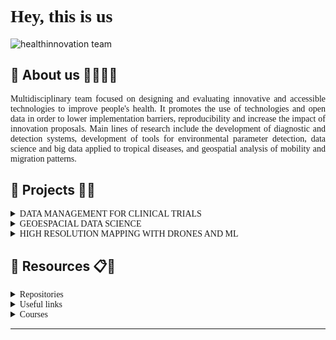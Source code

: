 <h1 style="font-family:Ubuntu"><b>Hey, this is us 👋</b></h1> 

![healthinnovation team](https://static.wixstatic.com/media/6bf5a0_6808014a7f7241d6a6cfbce6204c5a83~mv2.jpg/v1/fill/w_641,h_401,al_c,q_80,usm_0.66_1.00_0.01/6bf5a0_6808014a7f7241d6a6cfbce6204c5a83~mv2.webp)

## __🔵 About us 🧙‍♀️🧙‍♂️__

<p style="font-family:Ubuntu;text-align: justify;" >
Multidisciplinary team focused on designing and evaluating innovative and accessible technologies to improve people's health. It promotes the use of technologies and open data in order to lower implementation barriers, reproducibility and increase the impact of innovation proposals. Main lines of research include the development of diagnostic and detection systems, development of tools for environmental parameter detection, data science and big data applied to tropical diseases, and geospatial analysis of mobility and migration patterns.
</p>

## __🔵 Projects 💼📖__

<details  style="font-family:Ubuntu;"> 
	<summary>DATA MANAGEMENT FOR CLINICAL TRIALS</summary>
	<br>
	<ul>
	 <li>https://www.innovalab.info/dm</li>
	</ul>
</details>

<details style="font-family:Ubuntu;"> 
	<summary>GEOESPACIAL DATA SCIENCE</summary>
	<br>
	<ul>
	 <li>https://www.innovalab.info/spat</li>
	</ul>
</details>


<details  style="font-family:Ubuntu;"> 
	<summary>HIGH RESOLUTION MAPPING WITH DRONES AND ML</summary>
	<br>
	<ul>
	 <li>https://www.innovalab.info/drones</li>
	</ul>
</details>

## __🔵 Resources 📋📌__

<details  style="font-family:Ubuntu;"> 
	<summary>Repositories</summary>
	<br>
	<ul>
	 <li>https://github.com/healthinnovation</li>
    <li>http://www.health-viz.com/</li>
	</ul>
</details>

<details  style="font-family:Ubuntu;"> 
	<summary>Useful links</summary>
	<br>
	<ul>
	 <li><a href="https://investigacion.cayetano.edu.pe/catalogo/biotecnologia/innov-lab">Health Innovation Lab</a></li>
    <li><a href="https://repositorio.upch.edu.pe/handle/20.500.12866/3660/browse?type=author&value=Carrasco-Escobar%2C+Gabriel">Institutional Repository</a></li>
    <li><a href="https://scholar.google.com/citations?user=qc8E3_EAAAAJ&hl=en&authuser=2">Scientific production</a></li>
    <li><a href="https://bookdown.org/gabc91/LIS_manual/">Laboratory Manual</a></li>
    <li><a href="https://healthinnovation.github.io/innovar/">R package</a></li>
    <li><a href="https://imtavh.cayetano.edu.pe/videos/innovacion-en-salud">Brown bag seminar</a></li>
	</ul>
</details>

<details  style="font-family:Ubuntu;"> 
	<summary>Courses</summary>
   <table  style="font-family:Ubuntu;">
  <tr align="center">
   <th style="background-color:#110080;color:white"><center>Visualización y Análisis de datos geo-espaciales con R - Curso Brotes</center></th>
   <th style="background-color: #110080;color:white"><center>Reproducibility tools - UCSD</center></th>
   <th style="background-color:#110080;color:white"><center>Análisis Descriptivo con R</center></th>
   <th style="background-color: #110080;color:white"><center>Análisis de variables categóricas con R</center></th>
   <th style="background-color: #110080;color:white"><center>Análisis Exploratorio de Datos Espaciales con Kepler.gl</center></th>
   <th style="background-color: #110080;color:white"><center>Series de Tiempo Interrumpidas en Clima y Salud - FLACSO</th>
  </tr>

  <tr>
   <th style="background:black"><center><a href="https://www.reconlearn.org/post/spatial-analysis-1-spanish.html" style="color:white;">Click aquí</a></center></th>
   <th style="background:black"><center><a href="https://ucsd-reprod.netlify.app/#1" style="color:white;">Click aquí</a></center></th>
   <th style="background:black"><center><a href="https://locatepress.com/book/lcb" style="color:white;">Click aquí</a></center></th>
   <th style="background:black"><center><a href="https://unmsm-2021.netlify.app/" style="color:white;">Click aquí</a></center></th>
   <th style="background:black"><center><a href="https://mceit-spatial.netlify.app/" style="color:white;">Click aquí</a></center></th>
   <th style="background:black"><center><a href="https://flacso-its.netlify.app/" style="color:white;">Click aquí</a></center></th>
  </tr>
</table>

</details>

---